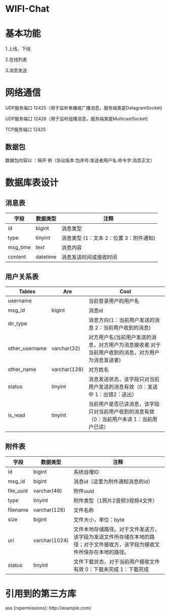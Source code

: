 # WIFI-Chat
<h1>基本功能</h1>

1.上线、下线

2.在线列表

3.消息发送

<h1>网络通信</h1>

UDP服务端口	12425（用于监听单播或广播消息，服务端类是DatagramSocket)

UDP服务端口	12426（用于监听组播消息，服务端类是MulticastSocket)

TCP服务端口	12425

<h2>数据包</h2>

数据包内容以 ：隔开 例（协议版本:包序号:发送者用户名:命令字:消息正文）

<h1>数据库表设计</h1>

<h2>消息表</h2>

| 字段   	|     数据类型  	|  注释 	|
|     ---	|       ---	|    ---	|
|   id     	|     bigint     	|    消息类型   	|
|    type    	|   tinyint       	|    消息类型 (1：文本  2：位置  3：附件通知)  	|
|   	msg_time     |   	text       |   	 消息内容   |
|   	content     |   	datetime       |   	消息发送时间或接收时间   |

<h2>用户关系表</h2>

| Tables   |      Are      |       Cool |
|       ---|           --- |        --- |
|username	 |         |	当前登录用户的用户名|
|msg_id|	bigint	|	消息id|
|dir_type	|		|消息方向(1：当前用户发送的消息   2：当前用户收到的消息)|
|other_username|	varchar(32)	|	对方用户名(当前用户发送的消息，对方用户为消息接收者.对于当前用户收到的消息，对方用户为消息发送者)|
|other_name	|varchar(128)|		对方姓名|
|status	|tinyint|	消息发送状态，该字段只对当前用户发送的消息有效（0：发送中 1：出错2：送出）|
|is_read	|tinyint		|当前用户是否已读消息，该字段只对当前用户收到的消息有效（0：当前用户未读  1：当前用户已读）|

<h2>附件表</h2>

| 字段   	|     数据类型  	|  注释 	|
|     ---	|       ---	|    ---	|
|id|	bigint|		系统自增ID|
|msg_id	|bigint	|	消息id（这里为附件通知消息的id）|
|file_uuid|	varchar(48)	|	附件uuid|
|type	|tinyint|		附件类型（1照片2音频3视频4文件）|
|filename|	varchar(128)	|	文件名称|
|size	|bigint		|文件大小，单位：byte|
|uri	|varchar(1024)	|	文件本地存储路径。对于文件发送方，该字段为发送文件所存储在本地的路径；对于文件接收方，该字段为接收文件所保存在本地的路径。|
|status	|tinyint|		文件下载状态，对于当前用户接收文件有效 0：下载未完成  1：下载完成|

<h1>引用到的第三方库</h1>
<link>ass</link>
[rxpermissions]: http://example.com/  
